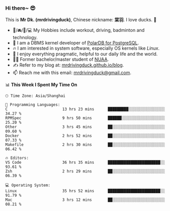 ### Hi there~ 😎

This is **Mr Dk. (mrdrivingduck)**, Chinese nickname: **棠羽**. I love ducks. 🦆

- 💪/🚘/🏸/💻 My Hobbies include workout, driving, badminton and technology.
- 🍊 I am a DBMS kernel developer of [PolarDB for PostgreSQL](https://github.com/ApsaraDB/PolarDB-for-PostgreSQL).
- 🔥 I am interested in system software, especially OS kernels like *Linux*.
- 🔧 I enjoy everything pragmatic, helpful to our daily life and the world.
- 👨‍🎓 Former bachelor/master student of [NUAA](https://en.wikipedia.org/wiki/Nanjing_University_of_Aeronautics_and_Astronautics).
- ✍ Refer to my blog at: [mrdrivingduck.github.io/blog](https://mrdrivingduck.github.io/blog/).
- 📫 Reach me with this email: [mrdrivingduck@gmail.com](mailto:mrdrivingduck@gmail.com).

<!--START_SECTION:waka-->
📊 **This Week I Spent My Time On** 

```text
🕑︎ Time Zone: Asia/Shanghai

💬 Programming Languages: 
C                        13 hrs 23 mins      █████████░░░░░░░░░░░░░░░░   34.27 % 
RPMSpec                  9 hrs 50 mins       ██████░░░░░░░░░░░░░░░░░░░   25.20 % 
Other                    3 hrs 45 mins       ██░░░░░░░░░░░░░░░░░░░░░░░   09.60 % 
Docker                   2 hrs 52 mins       ██░░░░░░░░░░░░░░░░░░░░░░░   07.33 % 
Makefile                 2 hrs 30 mins       ██░░░░░░░░░░░░░░░░░░░░░░░   06.42 % 

🔥 Editors: 
VS Code                  36 hrs 35 mins      ███████████████████████░░   93.61 % 
Zsh                      2 hrs 29 mins       ██░░░░░░░░░░░░░░░░░░░░░░░   06.39 % 

💻 Operating System: 
Linux                    35 hrs 52 mins      ███████████████████████░░   91.79 % 
Mac                      3 hrs 12 mins       ██░░░░░░░░░░░░░░░░░░░░░░░   08.21 % 
```


<!--END_SECTION:waka-->

<!-- ![Mr Dk.'s GitHub Stats](https://github-readme-stats.vercel.app/api?username=mrdrivingduck&count_private&show_icons=true&theme=buefy) -->

<!-- ![Most Used Languages](https://github-readme-stats.vercel.app/api/top-langs/?username=mrdrivingduck&exclude_repo=mips32-CPU,snort-tcp-socket&theme=buefy&layout=compact&langs_count=10) -->


<!--
**mrdrivingduck/mrdrivingduck** is a ✨ _special_ ✨ repository because its `README.md` (this file) appears on your GitHub profile.

Here are some ideas to get you started:

- 🔭 I’m currently working on ...
- 🌱 I’m currently learning ...
- 👯 I’m looking to collaborate on ...
- 🤔 I’m looking for help with ...
- 💬 Ask me about ...
- 📫 How to reach me: ...
- 😄 Pronouns: ...
- ⚡ Fun fact: ...
-->
